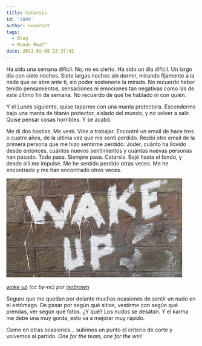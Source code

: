 ```yaml
---
title: Catarsis
id: '2849'
author: neverbot
tags:
  - Blog
  - Mundo Real™
date: 2011-02-08 13:37:42
---
```


Ha sido una semana difícil. No, no es cierto. Ha sido un día difícil. Un largo día con siete noches. Siete largas noches sin dormir, mirando fijamente a la nada que se abre ante ti, sin poder sostenerle la mirada. No recuerdo haber tenido pensamientos, sensaciones ni emociones tan negativas como las de este último fin de semana. No recuerdo de qué he hablado ni con quién.

Y el Lunes siguiente, quise taparme con una manta protectora. Esconderme bajo una manta de titanio protector, aislado del mundo, y no volver a salir. Quise pensar cosas horribles. Y se acabó.

Me di dos hostias. Me vestí. Vine a trabajar. Encontré un email de hace tres o cuatro años, de la última vez que me sentí perdido. Recibí otro email de la primera persona que me hizo sentirme perdido. Joder, cuánto ha llovido desde entonces, cuántos nuevos sentimientos y cuántas nuevas personas han pasado. Todo pasa. Siempre pasa. Catarsis. Bajé hasta el fondo, y desde allí me impulsé. Me he sentido perdido otras veces. Me he encontrado y me han encontrado otras veces.

[![](./catarsis/wake_up.jpg "Wake up")](./wake_up.jpg)

_[wake up](http://www.flickr.com/photos/isobrown/4208526321/) (cc by-nc) por [isobrown](http://www.flickr.com/photos/isobrown/)_

Seguro que me quedan por delante muchas ocasiones de sentir un nudo en el estómago. De pasar por según qué sitios, vestirme con según qué prendas, ver según qué fotos. ¿Y qué? Los nudos se desatan. Y el karma me debe una muy gorda, esto va a mejorar muy rápido.

Como en otras ocasiones... subimos un punto el criterio de corte y volvemos al partido. _One for the team, one for the win!_